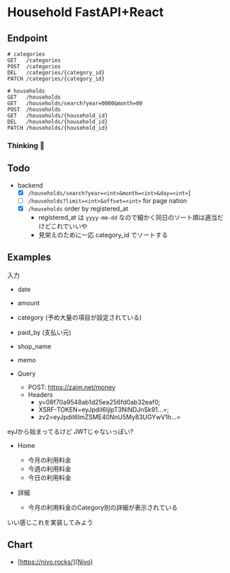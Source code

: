 # Household FastAPI+React

## Endpoint

```
# categories
GET   /categories
POST  /categories
DEL   /categories/{category_id}
PATCH /categories/{category_id}

# households
GET   /households
GET   /households/search?year=0000&month=00
POST  /households
GET   /households/{household_id}
DEL   /households/{household_id}
PATCH /households/{household_id}
```


### Thinking  🤔


## Todo

- backend
  - [x] `/households/search?year=<int>&month=<int>&day=<int>`]
  - [ ] `/households?limit=<int>&offset=<int>` for page nation
  - [x] `/households` order by registered_at
    - registered_at は `yyyy-mm-dd` なので細かく同日のソート順は適当だけどこれでいいや
    - 見栄えのために一応 category_id でソートする


## Examples

入力

- date
- amount
- category (予め大量の項目が設定されている)
- paid_by (支払い元)
- shop_name
- memo

- Query
  - POST: https://zaim.net/money
  - Headers
    - y=08f70a9548ab1d25ea256fd0ab32eaf0;
    - XSRF-TOKEN=eyJpdiI6IjlpT3NiNDJnSk91...=;
    - zv2=eyJpdiI6ImZSME40NnU5My83UGYwV1h...=

eyJから始まってるけど JWTじゃないっぽい?

- Home
  - 今月の利用料金
  - 今週の利用料金
  - 今日の利用料金

- 詳細
  - 今月の利用料金のCategory別の詳細が表示されている

いい感じこれを実装してみよう


## Chart

- [https://nivo.rocks/](Nivo)
